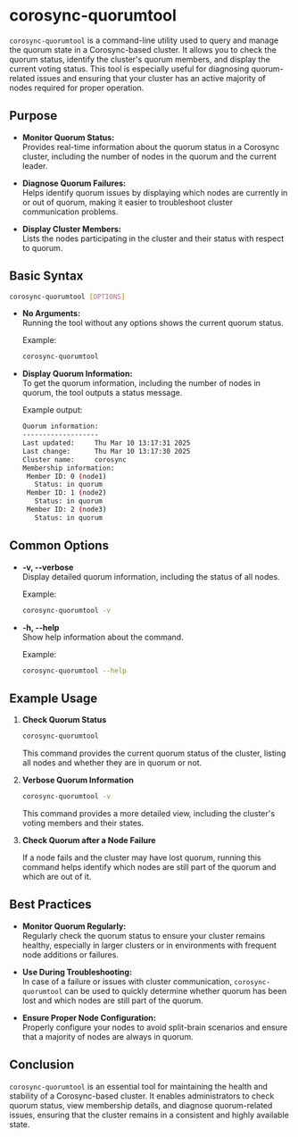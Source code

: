 # corosync-quorumtool

`corosync-quorumtool` is a command-line utility used to query and manage the quorum state in a Corosync-based cluster. It allows you to check the quorum status, identify the cluster's quorum members, and display the current voting status. This tool is especially useful for diagnosing quorum-related issues and ensuring that your cluster has an active majority of nodes required for proper operation.

## Purpose

- **Monitor Quorum Status:**  
  Provides real-time information about the quorum status in a Corosync cluster, including the number of nodes in the quorum and the current leader.

- **Diagnose Quorum Failures:**  
  Helps identify quorum issues by displaying which nodes are currently in or out of quorum, making it easier to troubleshoot cluster communication problems.

- **Display Cluster Members:**  
  Lists the nodes participating in the cluster and their status with respect to quorum.

## Basic Syntax

```bash
corosync-quorumtool [OPTIONS]
```

- **No Arguments:**  
  Running the tool without any options shows the current quorum status.

  Example:
  ```bash
  corosync-quorumtool
  ```

- **Display Quorum Information:**  
  To get the quorum information, including the number of nodes in quorum, the tool outputs a status message.

  Example output:
  ```bash
  Quorum information:
  -------------------
  Last updated:     Thu Mar 10 13:17:31 2025
  Last change:      Thu Mar 10 13:17:30 2025
  Cluster name:     corosync
  Membership information:
   Member ID: 0 (node1)
     Status: in quorum
   Member ID: 1 (node2)
     Status: in quorum
   Member ID: 2 (node3)
     Status: in quorum
  ```

## Common Options

- **-v, --verbose**  
  Display detailed quorum information, including the status of all nodes.

  Example:
  ```bash
  corosync-quorumtool -v
  ```

- **-h, --help**  
  Show help information about the command.

  Example:
  ```bash
  corosync-quorumtool --help
  ```

## Example Usage

1. **Check Quorum Status**

   ```bash
   corosync-quorumtool
   ```
   This command provides the current quorum status of the cluster, listing all nodes and whether they are in quorum or not.

2. **Verbose Quorum Information**

   ```bash
   corosync-quorumtool -v
   ```
   This command provides a more detailed view, including the cluster's voting members and their states.

3. **Check Quorum after a Node Failure**

   If a node fails and the cluster may have lost quorum, running this command helps identify which nodes are still part of the quorum and which are out of it.

## Best Practices

- **Monitor Quorum Regularly:**  
  Regularly check the quorum status to ensure your cluster remains healthy, especially in larger clusters or in environments with frequent node additions or failures.

- **Use During Troubleshooting:**  
  In case of a failure or issues with cluster communication, `corosync-quorumtool` can be used to quickly determine whether quorum has been lost and which nodes are still part of the quorum.

- **Ensure Proper Node Configuration:**  
  Properly configure your nodes to avoid split-brain scenarios and ensure that a majority of nodes are always in quorum.

## Conclusion

`corosync-quorumtool` is an essential tool for maintaining the health and stability of a Corosync-based cluster. It enables administrators to check quorum status, view membership details, and diagnose quorum-related issues, ensuring that the cluster remains in a consistent and highly available state.
